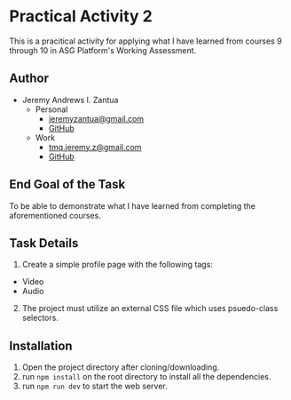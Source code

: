 # Practical Activity 2

This is a pracitical activity for applying what I have learned from courses 9 through 10 in ASG Platform's Working Assessment.

## Author

- Jeremy Andrews I. Zantua
  - Personal
    - [jeremyzantua@gmail.com](mailto:jeremyzantua@gmail.com)
    - [GitHub](https://github.com/Cyphred)
  - Work
    - [tmq.jeremy.z@gmail.com](mailto:tmq.jeremy.z@gmail.com)
    - [GitHub](https://github.com/tmq-jeremy-andrews)

## End Goal of the Task

To be able to demonstrate what I have learned from completing the aforementioned courses.

## Task Details

1. Create a simple profile page with the following tags:

- Video
- Audio

2. The project must utilize an external CSS file which uses psuedo-class selectors.

## Installation

1. Open the project directory after cloning/downloading.
2. run `npm install` on the root directory to install all the dependencies.
3. run `npm run dev` to start the web server.
